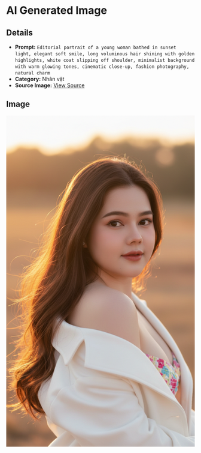# AI Generated Image

## Details
- **Prompt:** `Editorial portrait of a young woman bathed in sunset light, elegant soft smile, long voluminous hair shining with golden highlights, white coat slipping off shoulder, minimalist background with warm glowing tones, cinematic close-up, fashion photography, natural charm`
- **Category:** Nhân vật
- **Source Image:** [View Source](https://raw.githubusercontent.com/lenzcomvth/ImageLibrary/main/Female.png)

## Image
![AI Generated Image](./image-2025-10-02T18-36-57-359Z.jpg)